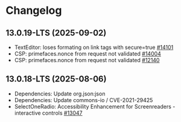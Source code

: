 # Changelog

## 13.0.19-LTS (2025-09-02)

- TextEditor: loses formating on link tags with secure=true [\#14101](https://github.com/primefaces/primefaces/issues/14101)
- CSP: primefaces.nonce from request not validated [\#14004](https://github.com/primefaces/primefaces/issues/14004)
- CSP: primefaces.nonce from request not validated [\#12140](https://github.com/primefaces/primefaces/issues/12140)


## 13.0.18-LTS (2025-08-06)

- Dependencies: Update org.json:json
- Dependencies: Update commons-io / CVE-2021-29425
- SelectOneRadio: Accessibility Enhancement for Screenreaders - interactive controls [\#13047](https://github.com/primefaces/primefaces/issues/13047)
